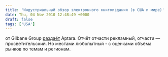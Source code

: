 ```yaml
---
title: 'Индустриальный обзор электронного книгоиздания (в США и мире)'
date: Thu, 04 Nov 2010 12:48:49 +0000
draft: false
tags: ['USA']
---
```


от Gilbane Group [раздаёт](http://www.aptaracorp.com/gilbane-2010-study/) Aptara. Отчёт отчасти рекламный, отчасти — просветительский. Но местами любопытный - с оценками объёма рынков по темам и регионам.